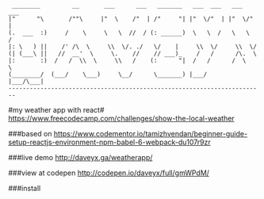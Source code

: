      ________         __       ___      ___   _______   ___  ___   ___  ___  
    |"      "\       /""\     |"  \    /"  | /"     "| |"  \/"  | |"  \/"  |
    (.  ___  :)     /    \     \   \  //  / (: ______)  \   \  /   \   \  /  
    |: \   ) ||    /' /\  \     \\  \/. ./   \/    |     \\  \/     \\  \/   
    (| (___\ ||   //  __'  \     \.    //    // ___)_    /   /      /\.  \   
    |:       :)  /   /  \\  \     \\   /    (:      "|  /   /      /  \   \  
    (________/  (___/    \___)     \__/      \_______) |___/      |___/\___|
    ------------------------------------------------------------------------

#my weather app with react#
https://www.freecodecamp.com/challenges/show-the-local-weather

###based on
https://www.codementor.io/tamizhvendan/beginner-guide-setup-reactjs-environment-npm-babel-6-webpack-du107r9zr

###live demo
http://daveyx.ga/weatherapp/

###view at codepen
http://codepen.io/daveyx/full/gmWPdM/

###install

